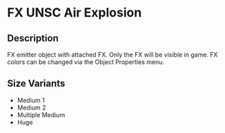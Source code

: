 # FX UNSC Air Explosion

## Description

FX emitter object with attached FX. Only the FX will be visible in game. FX colors can be changed via the Object Properties menu.

## Size Variants

* Medium 1
* Medium 2
* Multiple Medium
* Huge
